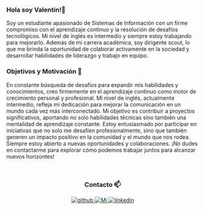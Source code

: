 ### Hola soy Valentin!👋
Soy un estudiante apasionado de Sistemas de Información con un firme compromiso con el aprendizaje continuo y la resolución de desafíos tecnológicos. Mi nivel de inglés es intermedio y siempre estoy trabajando para mejorarlo. Además de mi carrera académica, soy dirigente scout, lo que me brinda la oportunidad de colaborar activamente en la sociedad y desarrollar habilidades de liderazgo y trabajo en equipo.

### Objetivos y Motivación 🎯

En constante búsqueda de desafíos para expandir mis habilidades y conocimientos, creo firmemente en el aprendizaje continuo como motor de crecimiento personal y profesional. Mi nivel de inglés, actualmente intermedio, refleja mi dedicación para mejorar la comunicación en un mundo cada vez más interconectado.
Mi objetivo es contribuir a proyectos significativos, aportando no solo habilidades técnicas sino también una mentalidad de aprendizaje constante. Estoy entusiasmado por participar en iniciativas que no solo me desafíen profesionalmente, sino que también generen un impacto positivo en la comunidad y el mundo que nos rodea.
Siempre estoy abierto a nuevas oportunidades y colaboraciones. ¡No dudes en contactarme para explorar cómo podemos trabajar juntos para alcanzar nuevos horizontes!

<br>

<h3 align="center">Contacto 📫</h3>
<div align="center">
<a href="https://github.com/Morello2004" target="_blank">
<img src=https://img.shields.io/badge/github-%2324292e.svg?&style=for-the-badge&logo=github&logoColor=white alt=github style="margin-bottom: 5px;" />
</a>
<a href="mailto:valentinmorello1@gmail.com">
<img src=https://img.shields.io/badge/Mi%20mail-white?style=for-the-badge&logo=Gmail alt=Mi mail style="margin-bottom: 5px;" />
</a>  
<a href="https://linkedin.com/in/yuki-hime" target="_blank">
<img src=https://img.shields.io/badge/linkedin-%231E77B5.svg?&style=for-the-badge&logo=linkedin&logoColor=white alt=linkedin style="margin-bottom: 5px;" />
</a>
</div>  
